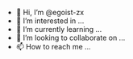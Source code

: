 - 👋 Hi, I’m @egoist-zx
- 👀 I’m interested in ...
- 🌱 I’m currently learning ...
- 💞️ I’m looking to collaborate on ...
- 📫 How to reach me ...

<!---
egoist-zx/egoist-zx is a ✨ special ✨ repository because its `README.md` (this file) appears on your GitHub profile.
You can click the Preview link to take a look at your changes.
--->
